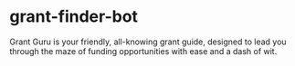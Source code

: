 # grant-finder-bot
Grant Guru is your friendly, all-knowing grant guide, designed to lead you through the maze of funding opportunities with ease and a dash of wit. 
